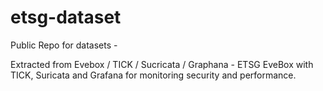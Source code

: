 # etsg-dataset
Public Repo for datasets - 

Extracted from Evebox / TICK / Sucricata / Graphana - ETSG
EveBox with TICK, Suricata and Grafana for monitoring security and performance.
